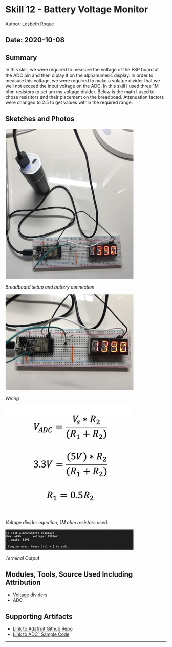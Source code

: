 #  Skill 12 - Battery Voltage Monitor

Author: Lesbeth Roque

Date: 2020-10-08
-----

## Summary
In this skill, we were required to measure the voltage of the ESP board at the ADC pin and then diplay it on the alphanumeric display. In order to measure this voltage, we were required to make a volatge divider that we well not exceed the input voltage on the ADC. In this skill I used three 1M ohm resistors to set um my voltage divider. Below is the math I used to chose resisitors and their placement on the breadboad. Attenuation factors were changed to 2.5 to get values within the required range.

## Sketches and Photos
<p align="left">
<img src="https://github.com/lsroque/EC444-Repository/blob/master/skills/3.%20Sensor-Actuator%20Devices%20and%20Programming/12%20-%20Battery%20Monitor/images/12_BatteryConnection.png" width="400">
</p>
<p>
    <em>Breadboard setup and battery connection</em>
</p>


<p align="left">
<img src="https://github.com/lsroque/EC444-Repository/blob/master/skills/3.%20Sensor-Actuator%20Devices%20and%20Programming/12%20-%20Battery%20Monitor/images/12_Wiring.png" alt="Wiring" width="400">
</p>
<p>
    <em>Wiring </em>
</p>

<p align="left">
<img src="https://github.com/lsroque/EC444-Repository/blob/master/skills/3.%20Sensor-Actuator%20Devices%20and%20Programming/12%20-%20Battery%20Monitor/images/12_Math.jpg" alt="Math" width="400">
</p>
<p>
    <em>Voltage divider equation, 1M ohm resistors used.</em>
</p>

<p align="left">
<img src="https://github.com/lsroque/EC444-Repository/blob/master/skills/3.%20Sensor-Actuator%20Devices%20and%20Programming/12%20-%20Battery%20Monitor/images/12_Terminal.png" alt="Terminal" width="400">
</p>
<p>
    <em>Terminal Output</em>
</p>


## Modules, Tools, Source Used Including Attribution
- Voltage dividers
- ADC

## Supporting Artifacts
- [Link to Adafruit Github Repo](https://github.com/adafruit/Adafruit_LED_Backpack/blob/master/Adafruit_LEDBackpack.cpp)
- [Link to ADC1 Sample Code](https://github.com/espressif/esp-idf/tree/39f090a4f1dee4e325f8109d880bf3627034d839/examples/peripherals/adc)


-----
